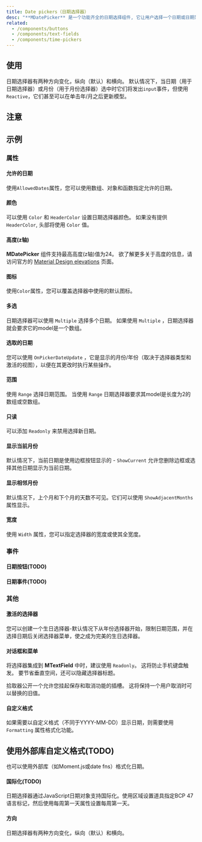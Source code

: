 ```yaml
---
title: Date pickers（日期选择器）
desc: "**MDatePicker** 是一个功能齐全的日期选择组件, 它让用户选择一个日期或日期范围。"
related:
  - /components/buttons
  - /components/text-fields
  - /components/time-pickers
---
```


## 使用

日期选择器有两种方向变化，纵向（默认）和横向。 默认情况下，当日期（用于日期选择器）或月份（用于月份选择器）选中时它们将发出`input`事件，但使用`Reactive`，它们甚至可以在单击年/月之后更新模型。

<date-pickers-usage></date-pickers-usage>

## 注意

<app-alerts type="warning" content="**MDatePicker** 接受ISO 8601 **日期** 字符串(YYYY-MM-DD)。 有关 ISO 8601 和其他标准的更多信息，请访问 ISO（国际标准化组织） [国际标准](https://www.iso.org/standards.html) 官方网页。"></app-alerts>

## 示例

### 属性

#### 允许的日期

使用`AllowedDates`属性，您可以使用数组、对象和函数指定允许的日期。

<masa-example file="Examples.components.date_pickers.AllowedDates"></masa-example>

#### 颜色

可以使用 `Color` 和 `HeaderColor` 设置日期选择器颜色。 如果没有提供 `HeaderColor`, 头部将使用 `Color` 值。

<masa-example file="Examples.components.date_pickers.Colors"></masa-example>

#### 高度(z轴)

**MDatePicker** 组件支持最高高度(z轴)值为24。
欲了解更多关于高度的信息，请访问官方的 [Material Design elevations](https://material.io/design/environment/elevation.html) 页面。

<masa-example file="Examples.components.date_pickers.Elevation"></masa-example>

#### 图标

使用`Color`属性，您可以覆盖选择器中使用的默认图标。

<masa-example file="Examples.components.date_pickers.Icons"></masa-example>

#### 多选

日期选择器可以使用 `Multiple` 选择多个日期。 如果使用 `Multiple` ，日期选择器就会要求它的model是一个数组。

<masa-example file="Examples.components.date_pickers.Multiple"></masa-example>

#### 选取的日期

您可以使用 `OnPickerDateUpdate` ，它是显示的月份/年份（取决于选择器类型和激活的视图），以便在其更改时执行某些操作。

<masa-example file="Examples.components.date_pickers.PickerDate"></masa-example>

#### 范围

使用 `Range` 选择日期范围。 当使用 `Range` 日期选择器要求其model是长度为2的数组或空数组。

<masa-example file="Examples.components.date_pickers.Range"></masa-example>

#### 只读

可以添加 `Readonly` 来禁用选择新日期。

<masa-example file="Examples.components.date_pickers.Readonly"></masa-example>

#### 显示当前月份

默认情况下，当前日期是使用边框按钮显示的 - `ShowCurrent` 允许您删除边框或选择其他日期显示为当前日期。

<masa-example file="Examples.components.date_pickers.ShowCurrent"></masa-example>

#### 显示相邻月份

默认情况下，上个月和下个月的天数不可见。它们可以使用 `ShowAdjacentMonths` 属性显示。

<masa-example file="Examples.components.date_pickers.ShowSiblingMonths"></masa-example>

#### 宽度

使用 `Width` 属性，您可以指定选择器的宽度或使其全宽度。

<masa-example file="Examples.components.date_pickers.Width"></masa-example>

### 事件

#### 日期按钮(TODO)

<masa-example file="Examples.components.date_pickers.DateButtons"></masa-example>

#### 日期事件(TODO)

<masa-example file="Examples.components.date_pickers.DateEvents"></masa-example>

### 其他

#### 激活的选择器

您可以创建一个生日选择器-默认情况下从年份选择器开始，限制日期范围，并在选择日期后关闭选择器菜单，使之成为完美的生日选择器。

<masa-example file="Examples.components.date_pickers.ActivePicker"></masa-example>

#### 对话框和菜单

将选择器集成到 **MTextField** 中时，建议使用 `Readonly`。 这将防止手机键盘触发。 要节省垂直空间，还可以隐藏选择器标题。

拾取器公开一个允许您挂起保存和取消功能的插槽。 这将保持一个用户取消时可以替换的旧值。

<masa-example file="Examples.components.date_pickers.DialogAndMenu"></masa-example>

#### 自定义格式

如果需要以自定义格式（不同于YYYY-MM-DD）显示日期，则需要使用 `Formatting` 属性格式化功能。

<masa-example file="Examples.components.date_pickers.Formatting"></masa-example>

## 使用外部库自定义格式(TODO)

也可以使用外部库（如Moment.js或date fns）格式化日期。

<masa-example file="Examples.components.date_pickers.FormattingWithExternalLibraries"></masa-example>

#### 国际化(TODO)

日期选择器通过JavaScript日期对象支持国际化。使用区域设置道具指定BCP 47语言标记，然后使用每周第一天属性设置每周第一天。

<masa-example file="Examples.components.date_pickers.Internationalization"></masa-example>

#### 方向

日期选择器有两种方向变化，纵向（默认）和横向。

<masa-example file="Examples.components.date_pickers.Orientation"></masa-example>